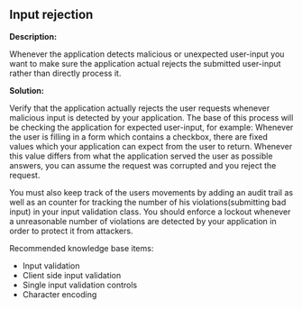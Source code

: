 
Input rejection
-------

**Description:**

Whenever the application detects malicious or unexpected user-input you want to make sure 
the application actual rejects the submitted user-input rather than directly process it. 


**Solution:**

Verify that the application actually rejects the user requests whenever malicious input
is detected by your application. The base of this process will be checking the application
for expected user-input, for example: Whenever the user is filling in a form which 
contains a checkbox, there are fixed values which your application can expect from
the user to return. Whenever this value differs from what the application served the user
as possible answers, you can assume the request was corrupted and you reject the request.

You must also keep track of the users movements by adding an audit trail as well as an
counter for tracking the number of his violations(submitting bad input) in your input 
validation class. You should enforce a lockout whenever a unreasonable number of 
violations are detected by your application in order to protect it from attackers.

Recommended knowledge base items:

- Input validation
- Client side input validation
- Single input validation controls
- Character encoding
